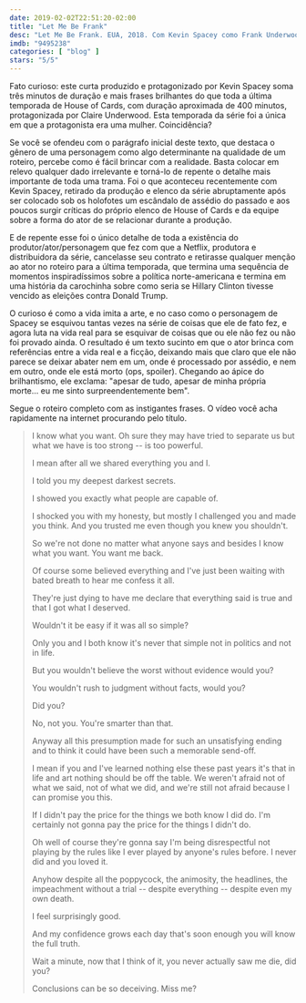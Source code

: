 ```yaml
---
date: 2019-02-02T22:51:20-02:00
title: "Let Me Be Frank"
desc: "Let Me Be Frank. EUA, 2018. Com Kevin Spacey como Frank Underwood."
imdb: "9495238"
categories: [ "blog" ]
stars: "5/5"
---
```

Fato curioso: este curta produzido e protagonizado por Kevin Spacey soma três minutos de duração e mais frases brilhantes do que toda a última temporada de House of Cards, com duração aproximada de 400 minutos, protagonizada por Claire Underwood. Esta temporada da série foi a única em que a protagonista era uma mulher. Coincidência?

Se você se ofendeu com o parágrafo inicial deste texto, que destaca o gênero de uma personagem como algo determinante na qualidade de um roteiro, percebe como é fácil brincar com a realidade. Basta colocar em relevo qualquer dado irrelevante e torná-lo de repente o detalhe mais importante de toda uma trama. Foi o que aconteceu recentemente com Kevin Spacey, retirado da produção e elenco da série abruptamente após ser colocado sob os holofotes um escândalo de assédio do passado e aos poucos surgir críticas do próprio elenco de House of Cards e da equipe sobre a forma do ator de se relacionar durante a produção.

E de repente esse foi o único detalhe de toda a existência do produtor/ator/personagem que fez com que a Netflix, produtora e distribuidora da série, cancelasse seu contrato e retirasse qualquer menção ao ator no roteiro para a última temporada, que termina uma sequência de momentos inspiradíssimos sobre a política norte-americana e termina em uma história da carochinha sobre como seria se Hillary Clinton tivesse vencido as eleições contra Donald Trump.

O curioso é como a vida imita a arte, e no caso como o personagem de Spacey se esquivou tantas vezes na série de coisas que ele de fato fez, e agora luta na vida real para se esquivar de coisas que ou ele não fez ou não foi provado ainda. O resultado é um texto sucinto em que o ator brinca com referências entre a vida real e a ficção, deixando mais que claro que ele não parece se deixar abater nem em um, onde é processado por assédio, e nem em outro, onde ele está morto (ops, spoiler). Chegando ao ápice do brilhantismo, ele exclama: "apesar de tudo, apesar de minha própria morte... eu me sinto surpreendentemente bem".

Segue o roteiro completo com as instigantes frases. O vídeo você acha rapidamente na internet procurando pelo título.

>
> I know what you want. Oh sure they may have tried to separate us but what we have is too strong -- is too powerful.
> 
> I mean after all we shared everything you and I.
> 
> I told you my deepest darkest secrets.
> 
> I showed you exactly what people are capable of.
> 
> I shocked you with my honesty, but mostly I challenged you and made you think. And you trusted me even though you knew you shouldn't.
> 
> So we're not done no matter what anyone says and besides I know what you want. You want me back.
> 
> Of course some believed everything and I've just been waiting with bated breath to hear me confess it all.
> 
> They're just dying to have me declare that everything said is true and that I got what I deserved.
> 
> Wouldn't it be easy if it was all so simple?
> 
> Only you and I both know it's never that simple not in politics and not in life.
> 
> But you wouldn't believe the worst without evidence would you?
> 
> You wouldn't rush to judgment without facts, would you?
> 
> Did you?
> 
> No, not you. You're smarter than that.
> 
> Anyway all this presumption made for such an unsatisfying ending and to think it could have been such a memorable send-off.
> 
> I mean if you and I've learned nothing else these past years it's that in life and art nothing should be off the table. We weren't afraid not of what we said, not of what we did, and we're still not afraid because I can promise you this.
> 
> If I didn't pay the price for the things we both know I did do. I'm certainly not gonna pay the price for the things I didn't do.
> 
> Oh well of course they're gonna say I'm being disrespectful not playing by the rules like I ever played by anyone's rules before. I never did and you loved it.
> 
> Anyhow despite all the poppycock, the animosity, the headlines, the impeachment without a trial -- despite everything -- despite even my own death.
> 
> I feel surprisingly good.
> 
> And my confidence grows each day that's soon enough you will know the full truth.
> 
> Wait a minute, now that I think of it, you never actually saw me die, did you?
> 
> Conclusions can be so deceiving. Miss me?
>

